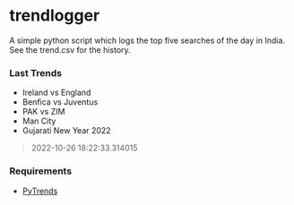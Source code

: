 # trendlogger
A simple python script which logs the top five searches of the day in India.<br>See the trend.csv for the history.<br>

<!-- Last Trends -->
### Last Trends
* Ireland vs England
* Benfica vs Juventus
* PAK vs ZIM
* Man City
* Gujarati New Year 2022
> 2022-10-26 18:22:33.314015

<!-- Requirements -->
### Requirements
* [PyTrends](https://github.com/dreyco676/pytrends)
